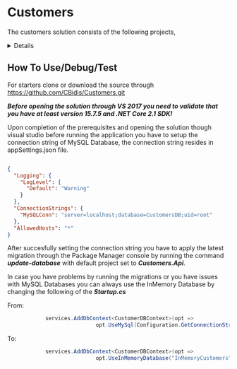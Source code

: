 # Customers

The customers solution consists of the following projects,

<details>

### Customers.DAL

The data access layer is a .NET Standard 2.0 library that makes use of EF Core 2.1 using a code first approach in order to create the database through model - classes.

### Customers.DTOs

A .NET Standard 2.0 library that contains Data Transfer Objects that will be used for moving data between layers (DB to API).

### Customers.Services

A .NET Standard 2.0 library that encapsulates the DBContext class of the DAL in order to provide Database Operations upon the Customers table.
Also contains a custom defined exception and Profiles used by AutoMapper. (we could create a Customers.Common Library actually!)

### Customers.Api

A .NET Core 2.1 Web Api with a Controller(CustomersController) that servers the requests of GET, PUT, POST, DELETE for the basic operations upon the Customers Entity.

### Customers.Api.Tests

An xUNIT .NET Core 2.1 Test project with Test methods upon CustomersController that uses the In Memory Database of Entity Framework in order to provide an instance of the Database.

## NUGET Packages used:

* Entity Framework Core v2.1.4 
* Pomelo.EntityFrameworkCore.MySql v2.1.2 (MySQL provider for Entity Framework Core)
* AutoMapper v7.0.1 (A convention-based object-object mapper.)
* Swashbuckle.AspNetCore v3.0.0 (Swagger tools for documenting APIs built on ASP.NET Core)
* NLog.Web.AspNetCore v4.7.0 (Logging Support)

##

</details>

## How To Use/Debug/Test

For starters clone or download the source through https://github.com/CBidis/Customers.git

***Before opening the solution through VS 2017 you need to validate that you have at least version 15.7.5 and .NET Core 2.1 SDK!***

Upon completion of the prerequisites and opening the solution though visual studio before running the application you have to setup the connection string of MySQL Database, the connection string resides in appSettings.json file.

```json

{
  "Logging": {
    "LogLevel": {
      "Default": "Warning"
    }
  },
  "ConnectionStrings": {
    "MySQLConn": "server=localhost;database=CustomersDB;uid=root"
  },
  "AllowedHosts": "*"
}

```

After succesfully setting the connection string you have to apply the latest migration through the Package Manager console by running the command ***update-database*** with default project set to ***Customers.Api***.


In case you have problems by running the migrations or you have issues with MySQL Databases you can always use the InMemory Database by changing the following of the ***Startup.cs*** 

From:

```csharp
            services.AddDbContext<CustomerDBContext>(opt =>
                            opt.UseMySql(Configuration.GetConnectionString("MySQLConn")));
```

To:

```csharp
            services.AddDbContext<CustomerDBContext>(opt =>
                            opt.UseInMemoryDatabase("InMemoryCustomers"));
```
